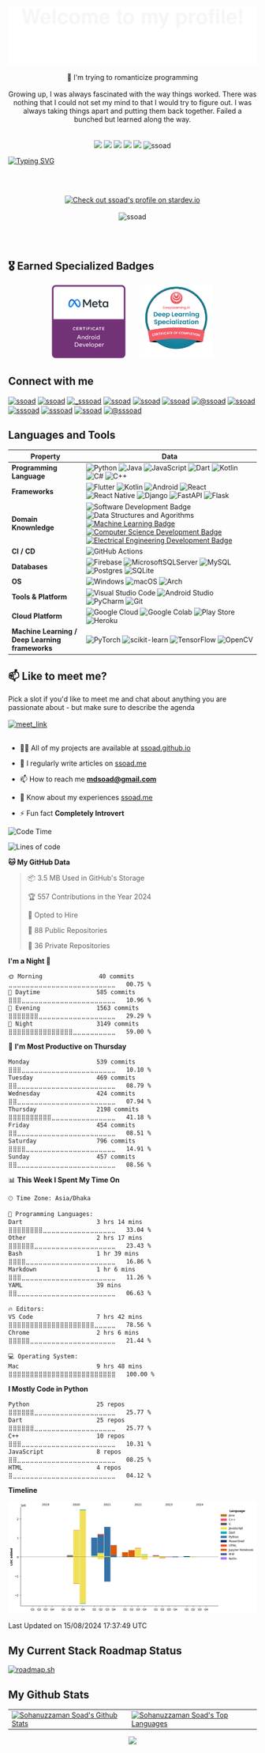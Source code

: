 ![](assets/Bottom_up.svg)
<!--   my-icons -->
<p align="center">
    💜 I'm trying to romanticize programming<br><br>
    Growing up, I was always fascinated with the way things worked. There was nothing that I could not set my mind to that I would try to figure out. I was always taking things apart and putting them back together. Failed a bunched but learned along the way.<br><br><br>
    <a href="https://github.com/ssoad/ssoad"><img src="https://img.shields.io/badge/status-updating-brightgreen.svg"></a>
    <a href="https://github.com/python/cpython"><img src="https://img.shields.io/badge/Python-3.10-FF1493.svg"></a>
    <a href="https://github.com/ssoad/ssoad/graphs/contributors"><img src="https://img.shields.io/github/contributors/ssoad/ssoad?color=blue"></a>
    <a href="https://github.com/ssoad/ssoad/stargazers"><img src="https://img.shields.io/github/stars/ssoad/ssoad.svg?logo=github"></a>
    <a href="https://github.com/ssoad/soad/network/members"><img src="https://img.shields.io/github/forks/ssoad/ssoad.svg?color=blue&logo=github"></a>
    <img src="https://komarev.com/ghpvc/?username=ssoad" alt="ssoad" />
</p>


[![Typing SVG](https://readme-typing-svg.herokuapp.com?color=%2336BCF7&center=true&vCenter=true&width=1000&lines=Hi+there+👋,+I+am+Sohanuzzaman+Soad;+Welcome+to+My+Profile!;Over+4+years+of+programming+experience;Always+learning+new+things+;Machine+learning+enthusiast+;Kaggle+community+member)](https://git.io/typing-svg)


<br>
<br>
<p align="center">
   <a href="https://stardev.io/developers/ssoad"><img alt="Check out ssoad's profile on stardev.io" src="https://stardev.io/developers/ssoad/badge/languages/locality.svg" /></a> <br><br>
    <img src="https://github-profile-trophy.vercel.app/?username=ssoad&theme=onedark&margin-w=30&margin-h=30&row=2&column=4" alt="ssoad" />
</p>

<br>
<br>


## 🎖️ Earned Specialized Badges 
 <p float="left" align="center">
<!--      <img alt="Check out ssoad's profile on stardev.io" src="https://stardev.io/developers/ssoad/badge/languages/locality.svg" />
      &nbsp;&nbsp;&nbsp;&nbsp;&nbsp; -->
  <img src="./badges/meta-android-developer-certificate.png" height="150" width="150" />
  &nbsp;&nbsp;&nbsp;&nbsp;&nbsp;
  <img src="./badges/deep-learning-specialization.png" height="150" width="150" />

  
</p>

## Connect with me
<p align="left">
<a href="https://codepen.io/ssoad" target="blank"><img align="center" src="https://img.shields.io/badge/Codepen-000000?style=for-the-badge&logo=codepen&logoColor=white" alt="ssoad" /></a>
<a href="https://dev.to/ssoad" target="blank"><img align="center" src="https://img.shields.io/badge/dev.to-0A0A0A?style=for-the-badge&logo=devdotto&logoColor=white" alt="ssoad" /></a>
<a href="https://twitter.com/_sssoad" target="blank"><img align="center" src="https://img.shields.io/badge/Twitter-1DA1F2?style=for-the-badge&logo=twitter&logoColor=white" alt="_sssoad"/></a>
<a href="https://linkedin.com/in/ssoad" target="blank"><img align="center" src="https://img.shields.io/badge/LinkedIn-0077B5?style=for-the-badge&logo=linkedin&logoColor=white" alt="ssoad"/></a>
<a href="https://stackoverflow.com/users/ssoad" target="blank"><img align="center" src="https://img.shields.io/badge/Stack_Overflow-FE7A16?style=for-the-badge&logo=stack-overflow&logoColor=white" alt="ssoad"/></a>
<a href="https://kaggle.com/ssoad" target="blank"><img align="center" src="https://img.shields.io/badge/Kaggle-20BEFF?style=for-the-badge&logo=Kaggle&logoColor=white" alt="ssoad"/></a>
<a href="https://medium.com/@ssoad" target="blank"><img align="center" src="https://img.shields.io/badge/Medium-12100E?style=for-the-badge&logo=medium&logoColor=white" alt="@ssoad" /></a>
<a href="https://www.codechef.com/users/ssoad" target="blank"><img align="center" src="https://img.shields.io/badge/-CodeChef-5B4638?style=for-the-badge&logo=CodeChef&logoColor=white" alt="ssoad" /></a>
<a href="https://www.hackerrank.com/sssoad" target="blank"><img align="center" src="https://img.shields.io/badge/-Hackerrank-2EC866?style=for-the-badge&logo=HackerRank&logoColor=white" alt="sssoad" /></a>
<a href="https://codeforces.com/profile/sssoad" target="blank"><img align="center" src="https://img.shields.io/badge/Codeforces-445f9d?style=for-the-badge&logo=Codeforces&logoColor=white" alt="sssoad" /></a>
<a href="https://www.leetcode.com/ssoad" target="blank"><img align="center" src="https://img.shields.io/badge/-LeetCode-FFA116?style=for-the-badge&logo=LeetCode&logoColor=black" alt="ssoad"/></a>
<a href="https://www.hackerearth.com/@sssoad" target="blank"><img align="center" src="https://img.shields.io/badge/HackerEarth-%232C3454.svg?&style=for-the-badge&logo=HackerEarth&logoColor=Blue" alt="@sssoad" /></a>
</p>

## Languages and Tools
| Property                                        | Data                                                                                                                                                                                                                                                                                                                                                                                                                                                                                                                                                                                                                                                                                                                                                                                                                                                                                                                                                                                                                                                                                                                                                                                                                                                                                                                                                                                                                                                                                                                                                                                                                                                                                                                                                                                                            |
|-------------------------------------------------|-----------------------------------------------------------------------------------------------------------------------------------------------------------------------------------------------------------------------------------------------------------------------------------------------------------------------------------------------------------------------------------------------------------------------------------------------------------------------------------------------------------------------------------------------------------------------------------------------------------------------------------------------------------------------------------------------------------------------------------------------------------------------------------------------------------------------------------------------------------------------------------------------------------------------------------------------------------------------------------------------------------------------------------------------------------------------------------------------------------------------------------------------------------------------------------------------------------------------------------------------------------------------------------------------------------------------------------------------------------------------------------------------------------------------------------------------------------------------------------------------------------------------------------------------------------------------------------------------------------------------------------------------------------------------------------------------------------------------------------------------------------------------------------------------------------------|
| **Programming Language**                              | ![Python](https://img.shields.io/badge/Python-14354C?style=for-the-badge&logo=python&logoColor=white) ![Java](https://img.shields.io/badge/Java-ED8B00?style=for-the-badge&logo=openjdk&logoColor=white) ![JavaScript](https://img.shields.io/badge/JavaScript-323330?style=for-the-badge&logo=javascript&logoColor=F7DF1E)  ![Dart](https://img.shields.io/badge/Dart-0175C2?style=for-the-badge&logo=dart&logoColor=white) ![Kotlin](https://img.shields.io/badge/Kotlin-0095D5?&style=for-the-badge&logo=kotlin&logoColor=white) ![C#](https://img.shields.io/badge/C%23-239120?style=for-the-badge&logo=c-sharp&logoColor=white) ![C++](https://img.shields.io/badge/C%2B%2B-00599C?style=for-the-badge&logo=c%2B%2B&logoColor=white)                                                                                                                                                                                                                                                                                                                                                                                                                                                                                                                                                                                                                                                                                                                                                                                                                                                                                                                                                                                                                                                                                                                                                                                                                                                                                             |
| **Frameworks**                              | ![Flutter](https://img.shields.io/badge/Flutter-02569B?style=for-the-badge&logo=flutter&logoColor=white) ![Kotlin](https://img.shields.io/badge/Kotlin%20JetPack%20Compose-0095D5?&style=for-the-badge&logo=kotlin&logoColor=white) ![Android](https://img.shields.io/badge/Android-3DDC84?style=for-the-badge&logo=android&logoColor=white) ![React](https://img.shields.io/badge/react-%2320232a.svg?style=for-the-badge&logo=react&logoColor=%2361DAFB) ![React Native](https://img.shields.io/badge/react_native-%2320232a.svg?style=for-the-badge&logo=react&logoColor=%2361DAFB) ![Django](https://img.shields.io/badge/Django-092E20?style=for-the-badge&logo=django&logoColor=white) ![FastAPI](https://img.shields.io/badge/FastAPI-005571?style=for-the-badge&logo=fastapi) ![Flask](https://img.shields.io/badge/flask-%23000.svg?style=for-the-badge&logo=flask&logoColor=white)
| **Domain Knownledge**                           | ![Software Development Badge](https://img.shields.io/badge/Software%20Developement-F9DC1e?style=for-the-badge&logo=Dev&logoColor=black) ![Data Structures and Agorithms](https://img.shields.io/badge/Data%20Structures%20&%20Algorithms-CC2927?style=for-the-badge&logo=Dev&logoColor=black)  [![Machine Learning Badge](https://img.shields.io/badge/-Machine%20Learning-01D277?style=for-the-badge&logoColor=white)](https://github.com/BEPb/BEPb) [![Computer Science Development Badge](https://img.shields.io/badge/-Computer%20Science-FAB040?style=for-the-badge&logoColor=white)](https://github.com/search?q=user%3ABEPb&type=Repositories) [![Electrical Engineering Development Badge](https://img.shields.io/badge/-Electrical%20Engineering-4C8CBF?style=for-the-badge&logoColor=white)](https://github.com/search?q=user%3ABEPb&type=Repositories)                                                                                                                                                                                                                                                                                                                                                                                                                                                                                                                                                                                                                                                                                                                                                                                                                                                                                                                                                                                                                                                                                      |
| **CI / CD**                                     | ![GitHub Actions](https://img.shields.io/badge/github%20actions-%232671E5.svg?style=for-the-badge&logo=githubactions&logoColor=white)                                                                                                                                                                                                                                                                                                                                                                                                                                                                                                                                                                                                                                                                                                                                                                                                                                                                                                                                                                                                                                                                                                                                                                                                                                                                                                                                                                                  |
| **Databases**                                   | ![Firebase](https://img.shields.io/badge/Firebase-039BE5?style=for-the-badge&logo=Firebase&logoColor=white) ![MicrosoftSQLServer](https://img.shields.io/badge/Microsoft%20SQL%20Server-CC2927?style=for-the-badge&logo=microsoft%20sql%20server&logoColor=white) ![MySQL](https://img.shields.io/badge/mysql-%2300f.svg?style=for-the-badge&logo=mysql&logoColor=white) ![Postgres](https://img.shields.io/badge/postgres-%23316192.svg?style=for-the-badge&logo=postgresql&logoColor=white) ![SQLite](https://img.shields.io/badge/sqlite-%2307405e.svg?style=for-the-badge&logo=sqlite&logoColor=white)                                                                                                                                                                                                                                                                                                                                                                                                                                                                                                                                                                                                                                                                                                                                                                                                                                                                                                                                             |
| **OS**                                          | ![Windows](https://img.shields.io/badge/Windows-0078D6?style=for-the-badge&logo=windows&logoColor=white)  ![macOS](https://img.shields.io/badge/mac%20os-000000?style=for-the-badge&logo=macos&logoColor=F0F0F0)  ![Arch](https://img.shields.io/badge/Arch%20Linux-1793D1?logo=arch-linux&logoColor=fff&style=for-the-badge)                                                                                                                                                                                                                                                                       |
| **Tools & Platform**                            | ![Visual Studio Code](https://img.shields.io/badge/Visual%20Studio%20Code-0078d7.svg?style=for-the-badge&logo=visual-studio-code&logoColor=white) ![Android Studio](https://img.shields.io/badge/Android%20Studio-3DDC84.svg?style=for-the-badge&logo=android-studio&logoColor=white) ![PyCharm](https://img.shields.io/badge/pycharm-143?style=for-the-badge&logo=pycharm&logoColor=black&color=black&labelColor=green) ![Git](https://img.shields.io/badge/git-%23F05033.svg?style=for-the-badge&logo=git&logoColor=white)                                                                                                                                                                                                                                                                                                                                                                                                                                                                                                                                                                                                                                                                                                                                                                                                                                                                                                                                                                                                                                                                                                                                                                                                                                                                                                                                                                                       |
| **Cloud Platform** | ![Google Cloud](https://img.shields.io/badge/GoogleCloud-%234285F4.svg?style=for-the-badge&logo=google-cloud&logoColor=white) ![Google Colab](https://img.shields.io/badge/Colab-F9AB00?style=for-the-badge&logo=googlecolab&color=525252) ![Play Store](https://img.shields.io/badge/Google_Play-414141?style=for-the-badge&logo=google-play&logoColor=white) ![Heroku](https://img.shields.io/badge/heroku-%23430098.svg?style=for-the-badge&logo=heroku&logoColor=white)|
| **Machine Learning / Deep Learning frameworks** | ![PyTorch](https://img.shields.io/badge/PyTorch-%23EE4C2C.svg?style=for-the-badge&logo=PyTorch&logoColor=white) ![scikit-learn](https://img.shields.io/badge/scikit--learn-%23F7931E.svg?style=for-the-badge&logo=scikit-learn&logoColor=white) ![TensorFlow](https://img.shields.io/badge/TensorFlow-%23FF6F00.svg?style=for-the-badge&logo=TensorFlow&logoColor=white) ![OpenCV](https://img.shields.io/badge/opencv-%23white.svg?style=for-the-badge&logo=opencv&logoColor=white)|



<h2>📫 Like to meet me?</h2>
Pick a slot if you'd like to meet me and chat about anything you are passionate about - but make sure to describe the agenda
<br><br>
<a href="https://calendly.com/ssoad/30min" target="_blank"><img width="498" alt="meet_link" src="https://user-images.githubusercontent.com/15426564/144297439-f530f383-e73e-41e0-9914-a9b7d3f432e5.png"></a>
<br><br>

- 👨‍💻 All of my projects are available at [ssoad.github.io](ssoad.github.io)

- 📝 I regularly write articles on [ssoad.me](ssoad.me)

- 📫 How to reach me **mdsoad@gmail.com**

- 📄 Know about my experiences [ssoad.me](ssoad.me)

- ⚡ Fun fact **Completely Introvert**

<!--START_SECTION:waka-->
![Code Time](http://img.shields.io/badge/Code%20Time-1%2C409%20hrs%2052%20mins-blue)

![Lines of code](https://img.shields.io/badge/From%20Hello%20World%20I%27ve%20Written-9.9%20million%20lines%20of%20code-blue)

**🐱 My GitHub Data** 

> 📦 3.5 MB Used in GitHub's Storage 
 > 
> 🏆 557 Contributions in the Year 2024
 > 
> 💼 Opted to Hire
 > 
> 📜 88 Public Repositories 
 > 
> 🔑 36 Private Repositories 
 > 
**I'm a Night 🦉** 

```text
🌞 Morning                40 commits          ⣀⣀⣀⣀⣀⣀⣀⣀⣀⣀⣀⣀⣀⣀⣀⣀⣀⣀⣀⣀⣀⣀⣀⣀⣀   00.75 % 
🌆 Daytime                585 commits         ⣿⣿⣿⣀⣀⣀⣀⣀⣀⣀⣀⣀⣀⣀⣀⣀⣀⣀⣀⣀⣀⣀⣀⣀⣀   10.96 % 
🌃 Evening                1563 commits        ⣿⣿⣿⣿⣿⣿⣿⣀⣀⣀⣀⣀⣀⣀⣀⣀⣀⣀⣀⣀⣀⣀⣀⣀⣀   29.29 % 
🌙 Night                  3149 commits        ⣿⣿⣿⣿⣿⣿⣿⣿⣿⣿⣿⣿⣿⣿⣿⣀⣀⣀⣀⣀⣀⣀⣀⣀⣀   59.00 % 
```
📅 **I'm Most Productive on Thursday** 

```text
Monday                   539 commits         ⣿⣿⣿⣀⣀⣀⣀⣀⣀⣀⣀⣀⣀⣀⣀⣀⣀⣀⣀⣀⣀⣀⣀⣀⣀   10.10 % 
Tuesday                  469 commits         ⣿⣿⣀⣀⣀⣀⣀⣀⣀⣀⣀⣀⣀⣀⣀⣀⣀⣀⣀⣀⣀⣀⣀⣀⣀   08.79 % 
Wednesday                424 commits         ⣿⣿⣀⣀⣀⣀⣀⣀⣀⣀⣀⣀⣀⣀⣀⣀⣀⣀⣀⣀⣀⣀⣀⣀⣀   07.94 % 
Thursday                 2198 commits        ⣿⣿⣿⣿⣿⣿⣿⣿⣿⣿⣀⣀⣀⣀⣀⣀⣀⣀⣀⣀⣀⣀⣀⣀⣀   41.18 % 
Friday                   454 commits         ⣿⣿⣀⣀⣀⣀⣀⣀⣀⣀⣀⣀⣀⣀⣀⣀⣀⣀⣀⣀⣀⣀⣀⣀⣀   08.51 % 
Saturday                 796 commits         ⣿⣿⣿⣿⣀⣀⣀⣀⣀⣀⣀⣀⣀⣀⣀⣀⣀⣀⣀⣀⣀⣀⣀⣀⣀   14.91 % 
Sunday                   457 commits         ⣿⣿⣀⣀⣀⣀⣀⣀⣀⣀⣀⣀⣀⣀⣀⣀⣀⣀⣀⣀⣀⣀⣀⣀⣀   08.56 % 
```


📊 **This Week I Spent My Time On** 

```text
🕑︎ Time Zone: Asia/Dhaka

💬 Programming Languages: 
Dart                     3 hrs 14 mins       ⣿⣿⣿⣿⣿⣿⣿⣿⣀⣀⣀⣀⣀⣀⣀⣀⣀⣀⣀⣀⣀⣀⣀⣀⣀   33.04 % 
Other                    2 hrs 17 mins       ⣿⣿⣿⣿⣿⣿⣀⣀⣀⣀⣀⣀⣀⣀⣀⣀⣀⣀⣀⣀⣀⣀⣀⣀⣀   23.43 % 
Bash                     1 hr 39 mins        ⣿⣿⣿⣿⣀⣀⣀⣀⣀⣀⣀⣀⣀⣀⣀⣀⣀⣀⣀⣀⣀⣀⣀⣀⣀   16.86 % 
Markdown                 1 hr 6 mins         ⣿⣿⣿⣀⣀⣀⣀⣀⣀⣀⣀⣀⣀⣀⣀⣀⣀⣀⣀⣀⣀⣀⣀⣀⣀   11.26 % 
YAML                     39 mins             ⣿⣿⣀⣀⣀⣀⣀⣀⣀⣀⣀⣀⣀⣀⣀⣀⣀⣀⣀⣀⣀⣀⣀⣀⣀   06.63 % 

🔥 Editors: 
VS Code                  7 hrs 42 mins       ⣿⣿⣿⣿⣿⣿⣿⣿⣿⣿⣿⣿⣿⣿⣿⣿⣿⣿⣿⣿⣀⣀⣀⣀⣀   78.56 % 
Chrome                   2 hrs 6 mins        ⣿⣿⣿⣿⣿⣀⣀⣀⣀⣀⣀⣀⣀⣀⣀⣀⣀⣀⣀⣀⣀⣀⣀⣀⣀   21.44 % 

💻 Operating System: 
Mac                      9 hrs 48 mins       ⣿⣿⣿⣿⣿⣿⣿⣿⣿⣿⣿⣿⣿⣿⣿⣿⣿⣿⣿⣿⣿⣿⣿⣿⣿   100.00 % 
```

**I Mostly Code in Python** 

```text
Python                   25 repos            ⣿⣿⣿⣿⣿⣿⣀⣀⣀⣀⣀⣀⣀⣀⣀⣀⣀⣀⣀⣀⣀⣀⣀⣀⣀   25.77 % 
Dart                     25 repos            ⣿⣿⣿⣿⣿⣿⣀⣀⣀⣀⣀⣀⣀⣀⣀⣀⣀⣀⣀⣀⣀⣀⣀⣀⣀   25.77 % 
C++                      10 repos            ⣿⣿⣿⣀⣀⣀⣀⣀⣀⣀⣀⣀⣀⣀⣀⣀⣀⣀⣀⣀⣀⣀⣀⣀⣀   10.31 % 
JavaScript               8 repos             ⣿⣿⣀⣀⣀⣀⣀⣀⣀⣀⣀⣀⣀⣀⣀⣀⣀⣀⣀⣀⣀⣀⣀⣀⣀   08.25 % 
HTML                     4 repos             ⣿⣀⣀⣀⣀⣀⣀⣀⣀⣀⣀⣀⣀⣀⣀⣀⣀⣀⣀⣀⣀⣀⣀⣀⣀   04.12 % 
```



**Timeline**

![Lines of Code chart](https://raw.githubusercontent.com/ssoad/ssoad/master/assets/bar_graph.png)


 Last Updated on 15/08/2024 17:37:49 UTC
<!--END_SECTION:waka-->


## My Current Stack Roadmap Status

[![roadmap.sh](https://api.roadmap.sh/v1-badge/wide/646350e5410780a6d9b5a637?variant=dark&roadmaps=flutter%2Ccpp)](https://roadmap.sh)

## My Github Stats
<table align="center">
    <tr>
        <td>
            <a href="https://github.com/anuraghazra/github-readme-stats"><img alt="Sohanuzzaman Soad's Github Stats" src="https://github-readme-stats.vercel.app/api?username=ssoad&show_icons=true&count_private=true&theme=react&hide_border=true&bg_color=0D1117" /></a>
        </td>
        <td>
            <a href="https://github.com/anuraghazra/github-readme-stats"><img alt="Sohanuzzaman Soad's Top Languages" src="https://github-readme-stats.vercel.app/api/top-langs/?username=ssoad&langs_count=8&count_private=true&layout=compact&theme=react&hide_border=true&bg_color=0D1117" /></a>
        </td>
    </tr>
</table>


<p align="center">
        <img src="https://streak-stats.demolab.com?user=ssoad&theme=react&hide_border=false&background=0D1117"/>
</p>

